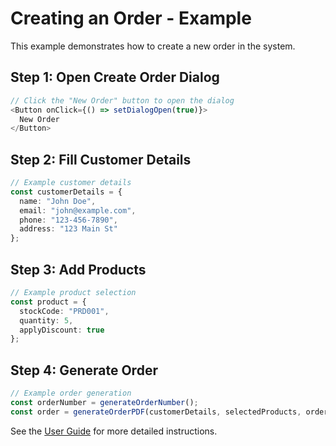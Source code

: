 # Creating an Order - Example

This example demonstrates how to create a new order in the system.

## Step 1: Open Create Order Dialog

```typescript
// Click the "New Order" button to open the dialog
<Button onClick={() => setDialogOpen(true)}>
  New Order
</Button>
```

## Step 2: Fill Customer Details

```typescript
// Example customer details
const customerDetails = {
  name: "John Doe",
  email: "john@example.com",
  phone: "123-456-7890",
  address: "123 Main St"
};
```

## Step 3: Add Products

```typescript
// Example product selection
const product = {
  stockCode: "PRD001",
  quantity: 5,
  applyDiscount: true
};
```

## Step 4: Generate Order

```typescript
// Example order generation
const orderNumber = generateOrderNumber();
const order = generateOrderPDF(customerDetails, selectedProducts, orderNumber);
```

See the [User Guide](../user-guide.md) for more detailed instructions.